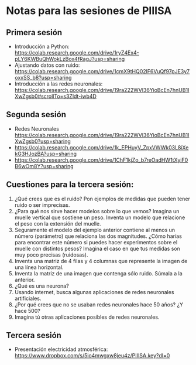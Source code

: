 # Notas para las sesiones de PIIISA
## Primera sesión
- Introducción a Python: <https://colab.research.google.com/drive/1ryZ4Ex4-pLY6KWBuQhWokLzBox4fRagJ?usp=sharing>
- Ajustando datos con ruido: <https://colab.research.google.com/drive/1cmX9tHQ02lF6VuQf97pJE3y7oxxSS_b8?usp=sharing>
- Introducción a las redes neuronales: <https://colab.research.google.com/drive/19ra222WVl36YioBcEn7hnUB1IXwZgsb0#scrollTo=s3Zldt-iwb4D>

## Segunda sesión
- Redes Neuronales <https://colab.research.google.com/drive/19ra222WVl36YioBcEn7hnUB1IXwZgsb0?usp=sharing>
- <https://colab.research.google.com/drive/1k_EPHuyV_ZpxVWWk03L8iXekG3HJozBA?usp=sharing>
- <https://colab.research.google.com/drive/1ChF1kjZo_b7reOadHW1tXyiF0B6wOm8Y?usp=sharing>

## Cuestiones para la tercera sesión:
1. ¿Qué crees que es el ruido? Pon ejemplos de medidas que pueden tener ruido o ser imprecisas.
2. ¿Para qué nos sirve hacer modelos sobre lo que vemos? Imagina un muelle vertical que sostiene un peso. Inventa un modelo que relacione el peso con la extensión del muelle.
3. Seguramente el modelo del ejemplo anterior contiene al menos un número (parámetro) que relaciona las dos magnitudes. ¿Cómo harías para encontrar este número si puedes hacer experimentos sobre el muelle con distintos pesos? Imagina el caso en que tus medidas son muy poco precisas (ruidosas).
4. Inventa una matriz de 4 filas y 4 columnas que represente la imagen de una línea horizontal.
5. Inventa la matriz de una imagen que contenga sólo ruido. Súmala a la anterior.
6. ¿Qué es una neurona?
7. Usando internet, busca algunas aplicaciones de redes neuronales artificiales.
8. ¿Por qué crees que no se usaban redes neuronales hace 50 años? ¿Y hace 500?
9. Imagina tú otras aplicaciones posibles de redes neuronales.

## Tercera sesión
- Presentación electricidad atmosférica: <https://www.dropbox.com/s/5io4mwgxw8jeu4z/PIIISA.key?dl=0>
